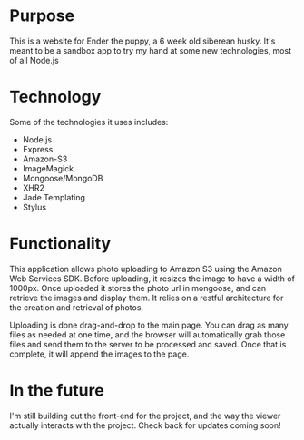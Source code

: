 Purpose
=====

This is a website for Ender the puppy, a 6 week old siberean husky.  It's meant to be a sandbox app to try my hand at some new technologies, most of all Node.js

Technology
=====
Some of the technologies it uses includes:
- Node.js
- Express
- Amazon-S3
- ImageMagick
- Mongoose/MongoDB
- XHR2
- Jade Templating
- Stylus

Functionality
=====

This application allows photo uploading to Amazon S3 using the Amazon Web Services SDK. Before uploading, it resizes the image to have a width of 1000px. Once uploaded it stores the photo url in mongoose, and can retrieve the images and display them.  It relies on a restful architecture for the creation and retrieval of photos.

Uploading is done drag-and-drop to the main page.  You can drag as many files as needed at one time, and the browser will automatically grab those files and send them to the server to be processed and saved.  Once that is complete, it will append the images to the page.

In the future
=====

I'm still building out the front-end for the project, and the way the viewer actually interacts with the project.  Check back for updates coming soon!
